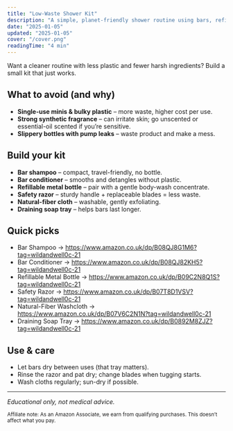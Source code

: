 ```yaml
---
title: "Low-Waste Shower Kit"
description: "A simple, planet-friendly shower routine using bars, refills, and durable tools."
date: "2025-01-05"
updated: "2025-01-05"
cover: "/cover.png"
readingTime: "4 min"
---
```


Want a cleaner routine with less plastic and fewer harsh ingredients? Build a small kit that just works.

## What to avoid (and why)
- **Single-use minis & bulky plastic** – more waste, higher cost per use.
- **Strong synthetic fragrance** – can irritate skin; go unscented or essential-oil scented if you’re sensitive.
- **Slippery bottles with pump leaks** – waste product and make a mess.

## Build your kit
- **Bar shampoo** – compact, travel-friendly, no bottle.
- **Bar conditioner** – smooths and detangles without plastic.
- **Refillable metal bottle** – pair with a gentle body-wash concentrate.
- **Safety razor** – sturdy handle + replaceable blades = less waste.
- **Natural-fiber cloth** – washable, gently exfoliating.
- **Draining soap tray** – helps bars last longer.

## Quick picks
- Bar Shampoo → https://www.amazon.co.uk/dp/B08QJ8G1M6?tag=wildandwell0c-21
- Bar Conditioner → https://www.amazon.co.uk/dp/B08QJ82KH5?tag=wildandwell0c-21
- Refillable Metal Bottle → https://www.amazon.co.uk/dp/B09C2N8Q1S?tag=wildandwell0c-21
- Safety Razor → https://www.amazon.co.uk/dp/B07T8D1VSV?tag=wildandwell0c-21
- Natural-Fiber Washcloth → https://www.amazon.co.uk/dp/B07V6C2N1N?tag=wildandwell0c-21
- Draining Soap Tray → https://www.amazon.co.uk/dp/B0892M8ZJZ?tag=wildandwell0c-21

## Use & care
- Let bars dry between uses (that tray matters).
- Rinse the razor and pat dry; change blades when tugging starts.
- Wash cloths regularly; sun-dry if possible.

---

*Educational only, not medical advice.*

<small>Affiliate note: As an Amazon Associate, we earn from qualifying purchases. This doesn’t affect what you pay.</small>
